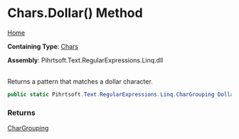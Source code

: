 # Chars\.Dollar\(\) Method

[Home](../../../../../../README.md)

**Containing Type**: [Chars](../README.md)

**Assembly**: Pihrtsoft\.Text\.RegularExpressions\.Linq\.dll

\
Returns a pattern that matches a dollar character\.

```csharp
public static Pihrtsoft.Text.RegularExpressions.Linq.CharGrouping Dollar()
```

### Returns

[CharGrouping](../../CharGrouping/README.md)

